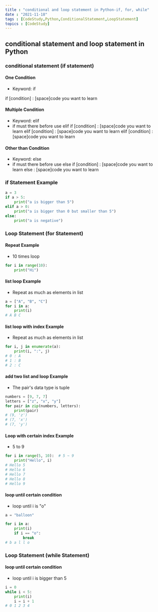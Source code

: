 ```yaml
---
title : "conditional and loop statement in Python-if, for, while"
date : "2021-11-18"
tags : [CodeStudy,Python,ConditionalStatement,LoopStatement]
topics : [CodeStudy]
---
```


## conditional statement and loop statement in Python
### conditional statement (if statement)
#### One Condition
- Keyword: if

if [condition] :
[space]code you want to learn

#### Multiple Condition
- Keyword: elif
- if must there before use elif
if [condition] :
[space]code you want to learn
elif [condition] :
[space]code you want to learn
elif [condition] :
[space]code you want to learn

#### Other than Condition
- Keyword: else
- if must there before use else
if [condition] :
[space]code you want to learn
else :
[space]code you want to learn


### if Statement Example
```python
a = 3
if a > 5:
    print("a is bigger than 5")
elif a > 0:
    print("a is bigger than 0 but smaller than 5")
else:
    print("a is negative")
```
### Loop Statement (for Statement)
#### Repeat Example
- 10 times loop
```python
for i in range(10): 
    print("Hi")
```
#### list loop Example
- Repeat as much as elements in list
```python
a = ["A", "B", "C"]
for i in a:
    print(i)
# A B C
```
#### list loop with index Example
- Repeat as much as elements in list
```python
for i, j in enumerate(a):
    print(i, ":", j)
# 0 : A
# 1 : B
# 2 : C
```
#### add two list and loop Example
- The pair's data type is tuple
```python
numbers = [9, 7, 7]
letters = ["z", "x", "y"]
for pair in zip(numbers, letters):
    print(pair)
# (9, 'z')
# (7, 'x')
# (7, 'y')
```
#### Loop with certain index Example
- 5 to 9
```python
for i in range(5, 10):  # 5 ~ 9
    print("Hello", i)
# Hello 5
# Hello 6
# Hello 7
# Hello 8
# Hello 9
```
#### loop until certain condition
- loop until i is "o"
```python
a = "balloon"

for i in a:
    print(i)
    if i == "o":
        break
# b a l l o
```


### Loop Statement (while Statement)
#### loop until certain condition
- loop until i is bigger than 5
```python
i = 0
while i < 5:
    print(i)
    i = i + 1
# 0 1 2 3 4
```